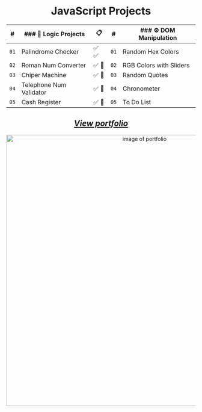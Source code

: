 <div align="center">

# JavaScript Projects

| # | ### 🧩 Logic Projects |  📋  | # | ### ⚙ DOM Manipulation |
| --- | --- | --- | --- | --- |
| `01` | Palindrome Checker | ✅ ✅ | `01` | Random Hex Colors |
| `02` | Roman Num Converter | ✅ 📌 | `02` | RGB Colors with Sliders |
| `03` | Chiper Machine | ✅ 📌 | `03` | Random Quotes |
| `04` | Telephone Num Validator | ✅ 📌 | `04` | Chronometer |
| `05` | Cash Register | ✅ 📌 | `05` | To Do List |

<p></p>

## [_View portfolio_](https://conancos.dev/next)

<img alt="image of portfolio" src="https://conancos.dev/next/assets/perfil-web-fcc-1042x512.jpg" width="720">

</div>